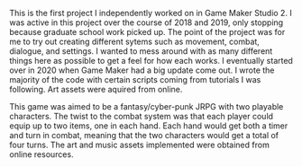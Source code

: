 This is the first project I independently worked on in Game Maker Studio 2. I was active in this project over the course of 2018 and 2019, only stopping
because graduate school work picked up. The point of the project was for me to try out creating different sytems such as movement, combat, 
dialogue, and settings. I wanted to mess around with as many different things here as possible to get a feel for how each works. 
I eventually started over in 2020 when Game Maker had a big update come out. I wrote the majority of the code with certain scripts coming 
from tutorials I was following. Art assets were aquired from online.

This game was aimed to be a fantasy/cyber-punk JRPG with two playable characters. The twist to the combat system was that each player could equip up to two items, 
one in each hand. Each hand would get both a timer and turn in combat, meaning that the two characters would get a total of four turns. The art and music assets 
implemented were obtained from online resources.
